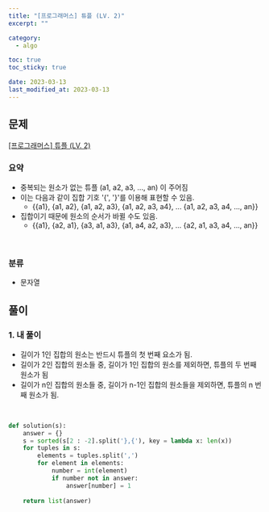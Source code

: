```yaml
---
title: "[프로그래머스] 튜플 (LV. 2)"
excerpt: ""

category:
  - algo

toc: true
toc_sticky: true

date: 2023-03-13
last_modified_at: 2023-03-13
---
```


## 문제

[[프로그래머스] 튜플 (LV. 2) ](https://programmers.co.kr/learn/courses/30/lessons/64065)

### 요약

- 중복되는 원소가 없는 튜플 (a1, a2, a3, ..., an) 이 주어짐
- 이는 다음과 같이 집합 기호 '\{', '\}'를 이용해 표현할 수 있음.
    - \{\{a1\}, \{a1, a2\}, \{a1, a2, a3\}, \{a1, a2, a3, a4\}, ... \{a1, a2, a3, a4, ..., an\}\}
- 집합이기 때문에 원소의 순서가 바뀔 수도 있음.
    - \{\{a1\}, \{a2, a1\}, \{a3, a1, a3\}, \{a1, a4, a2, a3\}, ... \{a2, a1, a3, a4, ..., an\}\}
<br>

### 분류

- 문자열

## 풀이

### 1. 내 풀이

- 길이가 1인 집합의 원소는 반드시 튜플의 첫 번째 요소가 됨.
- 길이가 2인 집합의 원소들 중, 길이가 1인 집합의 원소를 제외하면, 튜플의 두 번째 원소가 됨
- 길이가 n인 집합의 원소들 중, 길이가 n-1인 집합의 원소들을 제외하면, 튜플의 n 번째 원소가 됨.

<br>

```python
def solution(s):
    answer = {}
    s = sorted(s[2 : -2].split('},{'), key = lambda x: len(x))
    for tuples in s:
        elements = tuples.split(',')
        for element in elements:
            number = int(element)
            if number not in answer:
                answer[number] = 1
    
    return list(answer)

```